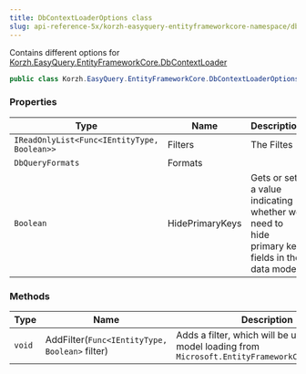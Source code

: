 ```yaml
---
title: DbContextLoaderOptions class
slug: api-reference-5x/korzh-easyquery-entityframeworkcore-namespace/dbcontextloaderoptions-class
---
```


Contains different options for [Korzh.EasyQuery.EntityFrameworkCore.DbContextLoader](//easyquery/docs/api-reference-5x/korzh-easyquery-entityframeworkcore-namespace/dbcontextloader-class)
```csharp
public class Korzh.EasyQuery.EntityFrameworkCore.DbContextLoaderOptions

```

### Properties

| Type | Name | Description | 
| --- | --- | --- | 
| `IReadOnlyList<Func<IEntityType, Boolean>>` | Filters | The Filtes | 
| `DbQueryFormats` | Formats |  | 
| `Boolean` | HidePrimaryKeys | Gets or sets a value indicating whether we need to hide primary key fields in the data model. | 


### Methods

| Type | Name | Description | 
| --- | --- | --- | 
| `void` | AddFilter(`Func<IEntityType, Boolean>` filter) | Adds a filter, which will be used during model loading from `Microsoft.EntityFrameworkCore.DbContext` |
